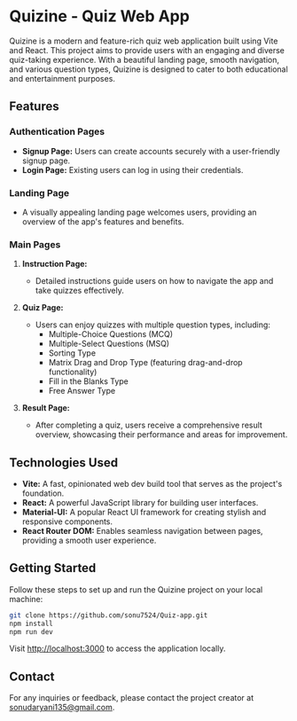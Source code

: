 # Quizine - Quiz Web App

Quizine is a modern and feature-rich quiz web application built using Vite and React. This project aims to provide users with an engaging and diverse quiz-taking experience. With a beautiful landing page, smooth navigation, and various question types, Quizine is designed to cater to both educational and entertainment purposes.

## Features

### Authentication Pages
- **Signup Page:** Users can create accounts securely with a user-friendly signup page.
- **Login Page:** Existing users can log in using their credentials.

### Landing Page
- A visually appealing landing page welcomes users, providing an overview of the app's features and benefits.

### Main Pages
1. **Instruction Page:**
   - Detailed instructions guide users on how to navigate the app and take quizzes effectively.

2. **Quiz Page:**
   - Users can enjoy quizzes with multiple question types, including:
     - Multiple-Choice Questions (MCQ)
     - Multiple-Select Questions (MSQ)
     - Sorting Type
     - Matrix Drag and Drop Type (featuring drag-and-drop functionality)
     - Fill in the Blanks Type
     - Free Answer Type

3. **Result Page:**
   - After completing a quiz, users receive a comprehensive result overview, showcasing their performance and areas for improvement.

## Technologies Used

- **Vite:** A fast, opinionated web dev build tool that serves as the project's foundation.
- **React:** A powerful JavaScript library for building user interfaces.
- **Material-UI:** A popular React UI framework for creating stylish and responsive components.
- **React Router DOM:** Enables seamless navigation between pages, providing a smooth user experience.

## Getting Started

Follow these steps to set up and run the Quizine project on your local machine:

```bash
git clone https://github.com/sonu7524/Quiz-app.git
npm install
npm run dev
```

Visit [http://localhost:3000](http://localhost:5173) to access the application locally.

## Contact

For any inquiries or feedback, please contact the project creator at sonudaryani135@gmail.com.

